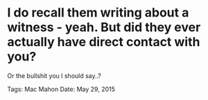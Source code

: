 # I do recall them writing about a witness - yeah. But did they ever actually have direct contact with you?
Or the bullshit you I should say..?

Tags: Mac Mahon
Date: May 29, 2015